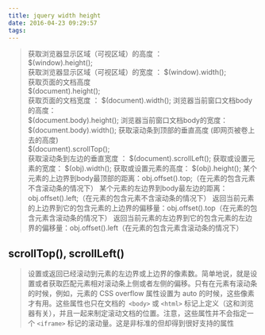 ```yaml
---
title: jquery width height
date: 2016-04-23 09:29:57
tags:
---
```


>获取浏览器显示区域（可视区域）的高度 ：   
$(window).height();   
获取浏览器显示区域（可视区域）的宽度 ：
$(window).width();   
获取页面的文档高度   
$(document).height();   
获取页面的文档宽度 ：
$(document).width(); 
浏览器当前窗口文档body的高度：  
$(document.body).height();
浏览器当前窗口文档body的宽度： 
$(document.body).width();
获取滚动条到顶部的垂直高度 (即网页被卷上去的高度)  
$(document).scrollTop();   
获取滚动条到左边的垂直宽度 ：
$(document).scrollLeft(); 
获取或设置元素的宽度：
$(obj).width();
获取或设置元素的高度：
$(obj).height();
某个元素的上边界到body最顶部的距离：obj.offset().top;（在元素的包含元素不含滚动条的情况下）
某个元素的左边界到body最左边的距离：obj.offset().left;（在元素的包含元素不含滚动条的情况下）
返回当前元素的上边界到它的包含元素的上边界的偏移量：obj.offset().top（在元素的包含元素含滚动条的情况下）
返回当前元素的左边界到它的包含元素的左边界的偏移量：obj.offset().left（在元素的包含元素含滚动条的情况下）

## scrollTop(), scrollLeft()
>设置或返回已经滚动到元素的左边界或上边界的像素数。简单地说，就是设置或者获取匹配元素相对滚动条上侧或者左侧的偏移。只有在元素有滚动条的时候，例如，元素的 CSS overflow 属性设置为 auto 的时候，这些像素才有用。这些属性也只在文档的` <body>` 或 `<html>` 标记上定义（这和浏览器有关），并且一起来制定滚动文档的位置。注意，这些属性并不会指定一个 
`<iframe>` 标记的滚动量。这是非标准的但却得到很好支持的属性
